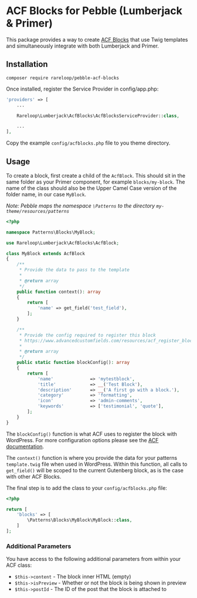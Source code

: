 # ACF Blocks for Pebble (Lumberjack & Primer)

This package provides a way to create [ACF Blocks](https://www.advancedcustomfields.com/resources/blocks/) that use Twig templates and simultaneously integrate with both Lumberjack and Primer.

## Installation

`composer require rareloop/pebble-acf-blocks`

Once installed, register the Service Provider in config/app.php:

```php
'providers' => [
    ...

    Rareloop\Lumberjack\AcfBlocks\AcfBlocksServiceProvider::class,

    ...
],
```

Copy the example `config/acfblocks.php` file to you theme directory.

## Usage

To create a block, first create a child of the `AcfBlock`. This should sit in the same folder as your Primer component, for example `blocks/my-block`. The name of the class should also be the Upper Camel Case version of the folder name, in our case `MyBlock`.

_Note: Pebble maps the namespace `\Patterns` to the directory `my-theme/resources/patterns`_

```php
<?php

namespace Patterns\Blocks\MyBlock;

use Rareloop\Lumberjack\AcfBlocks\AcfBlock;

class MyBlock extends AcfBlock
{
    /**
     * Provide the data to pass to the template
     *
     * @return array
     */
    public function context(): array
    {
        return [
            'name' => get_field('test_field'),
        ];
    }

    /**
     * Provide the config required to register this block
     * https://www.advancedcustomfields.com/resources/acf_register_block_type/
     *
     * @return array
     */
    public static function blockConfig(): array
    {
        return [
            'name'              => 'mytestblock',
            'title'             => __('Test Block'),
            'description'       => __('A first go with a block.'),
            'category'          => 'formatting',
            'icon'              => 'admin-comments',
            'keywords'          => ['testimonial', 'quote'],
        ];
    }
}
```

The `blockConfig()` function is what ACF uses to register the block with WordPress. For more configuration options please see the [ACF documentation](https://www.advancedcustomfields.com/resources/acf_register_block_type/).

The `context()` function is where you provide the data for your patterns `template.twig` file when used in WordPress. Within this function, all calls to `get_field()` will be scoped to the current Gutenberg block, as is the case with other ACF Blocks.

The final step is to add the class to your `config/acfblocks.php` file:

```php
<?php

return [
    'blocks' => [
        \Patterns\Blocks\MyBlock\MyBlock::class,
    ]
];
```

### Additional Parameters

You have access to the following additional parameters from within your ACF class:

- `$this->content` - The block inner HTML (empty)
- `$this->isPreview` - Whether or not the block is being shown in preview
- `$this->postId` - The ID of the post that the block is attached to
